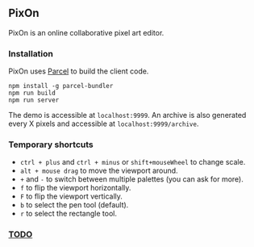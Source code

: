 ## PixOn

PixOn is an online collaborative pixel art editor.

### Installation

PixOn uses [Parcel](https://parceljs.org) to build the client code.

```
npm install -g parcel-bundler
npm run build
npm run server
```

The demo is accessible at `localhost:9999`.
An archive is also generated every X pixels and accessible at `localhost:9999/archive`.

### Temporary shortcuts

- `ctrl + plus` and `ctrl + minus` or `shift+mouseWheel` to change scale.
- `alt + mouse drag` to move the viewport around.
- `+` and `-` to switch between multiple palettes (you can ask for more).
- `f` to flip the viewport horizontally.
- `F` to flip the viewport vertically.
- `b` to select the pen tool (default).
- `r` to select the rectangle tool.

### [TODO](https://github.com/nolialsea/PixOn-Reboot/blob/master/TODO.md)